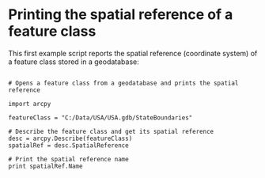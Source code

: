 Printing the spatial reference of a feature class
==================================================


This first example script reports the spatial reference (coordinate system) of a feature class stored in a geodatabase:

<pre><code>
# Opens a feature class from a geodatabase and prints the spatial reference
 
import arcpy
 
featureClass = "C:/Data/USA/USA.gdb/StateBoundaries"
 
# Describe the feature class and get its spatial reference   
desc = arcpy.Describe(featureClass)
spatialRef = desc.SpatialReference
 
# Print the spatial reference name
print spatialRef.Name

</code></pre>
